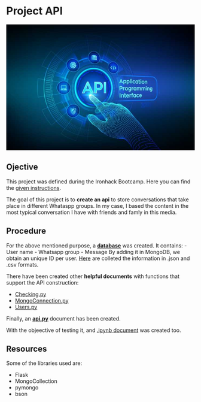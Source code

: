 # Project API

![portada](https://github.com/angelanavarrog/API_project/blob/master/image/API.jpg)

## Ojective

This project was defined during the Ironhack Bootcamp. Here you can find the [given instructions](https://github.com/Ironhack-Data-Madrid-Enero-2021/W6-api-sentiment-project).

The goal of this project is to **create an api** to store conversations that take place in different Whataspp groups. In my case, I based the content in the most typical conversation I have with friends and famly in this media.

## Procedure


For the above mentioned purpose, a **[database](https://github.com/angelanavarrog/API_project/blob/master/Inserting%20data.ipynb)** was created. It contains:
    - User name
    - Whatsapp group
    - Message
By adding it in MongoDB, we obtain an unique ID per user. [Here](https://github.com/angelanavarrog/API_project/tree/master/Files) are colleted the information in .json and .csv formats.

There have been created other **helpful documents** with functions that support the API construction:

- [Checking.py](https://github.com/angelanavarrog/API_project/blob/master/helpers/checking.py)
- [MongoConnection.py](https://github.com/angelanavarrog/API_project/blob/master/helpers/mongoConnection.py)
- [Users.py](https://github.com/angelanavarrog/API_project/blob/master/helpers/users.py)

Finally, an **[api.py](https://github.com/angelanavarrog/API_project/blob/master/api.py)** document has been created. 

With the objeective of testing it, and [.ipynb document](https://github.com/angelanavarrog/API_project/blob/master/testing%20API.ipynb) was created too.

## Resources

Some of the libraries used are:

- Flask
- MongoCollection
- pymongo
- bson